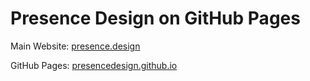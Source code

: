 # Presence Design on GitHub Pages

Main Website: [presence.design](https://presence.design)

GitHub Pages: [presencedesign.github.io](https://presencedesign.github.io)
